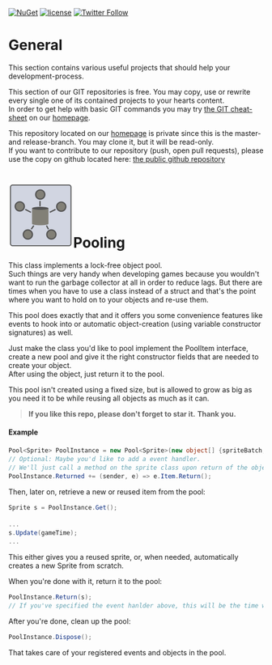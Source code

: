 [![NuGet](https://img.shields.io/nuget/v/Pooling.svg?maxAge=2592000)](https://www.nuget.org/packages/Pooling/)
 [![license](https://img.shields.io/github/license/unterrainerinformatik/pooling.svg?maxAge=2592000)](http://unlicense.org)  [![Twitter Follow](https://img.shields.io/twitter/follow/throbax.svg?style=social&label=Follow&maxAge=2592000)](https://twitter.com/throbax)  

# General  

This section contains various useful projects that should help your development-process.  

This section of our GIT repositories is free. You may copy, use or rewrite every single one of its contained projects to your hearts content.  
In order to get help with basic GIT commands you may try [the GIT cheat-sheet][coding] on our [homepage][homepage].  

This repository located on our  [homepage][homepage] is private since this is the master- and release-branch. You may clone it, but it will be read-only.  
If you want to contribute to our repository (push, open pull requests), please use the copy on github located here: [the public github repository][github]  

# ![Icon](https://github.com/UnterrainerInformatik/pooling/raw/master/icon.png)Pooling

This class implements a lock-free object pool.  
Such things are very handy when developing games because you wouldn't want to run the garbage collector at all in order to reduce lags. But there are times when you have to use a class instead of a struct and that's the point where you want to hold on to your objects and re-use them.  

This pool does exactly that and it offers you some convenience features like events to hook into or automatic object-creation (using variable constructor signatures) as well.  

Just make the class you'd like to pool implement the PoolItem interface, create a new pool and give it the right constructor fields that are needed to create your object.  
After using the object, just return it to the pool.  

This pool isn't created using a fixed size, but is allowed to grow as big as you need it to be while reusing all objects as much as it can.  

> **If you like this repo, please don't forget to star it.**
> **Thank you.**



#### Example  

```csharp
Pool<Sprite> PoolInstance = new Pool<Sprite>(new object[] {spriteBatch, game, tokens.AttackSpriteToken});
// Optional: Maybe you'd like to add a event handler.
// We'll just call a method on the sprite class upon return of the object:
PoolInstance.Returned += (sender, e) => e.Item.Return();
```

Then, later on, retrieve a new or reused item from the pool:
```csharp
Sprite s = PoolInstance.Get();

...
s.Update(gameTime);
...
```
This either gives you a reused sprite, or, when needed, automatically creates a new Sprite from scratch.

When you're done with it, return it to the pool:
```csharp
PoolInstance.Return(s);
// If you've specified the event hanlder above, this will be the time when it's called.
```

After you're done, clean up the pool:
```csharp
PoolInstance.Dispose();
```
That takes care of your registered events and objects in the pool.

[homepage]: http://www.unterrainer.info
[coding]: http://www.unterrainer.info/Home/Coding
[github]: https://github.com/UnterrainerInformatik/pooling